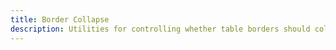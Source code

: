 ```yaml
---
title: Border Collapse
description: Utilities for controlling whether table borders should collapse or be separated.
---
```

<div>
    <table-utility prefix="border" property="border-collapse" class="mb-lg"></table-utility>
</div>